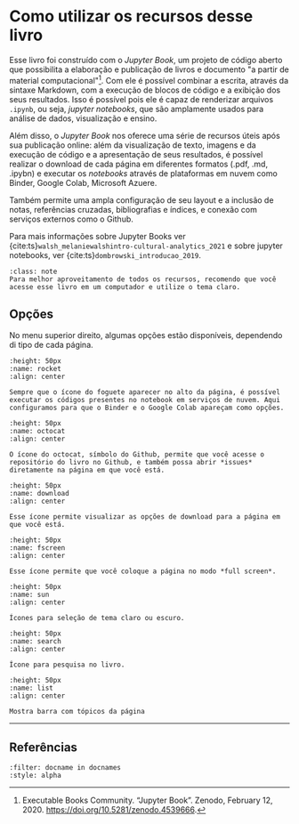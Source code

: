 # Como utilizar os recursos desse livro

Esse livro foi construído com o *Jupyter Book*, um projeto de código aberto que possibilita a elaboração e publicação de livros e documento "a partir de material computacional"[^1]. Com ele é possível combinar a escrita, através da sintaxe Markdown, com a execução de blocos de código e a exibição dos seus resultados. Isso é possível pois ele é capaz de renderizar arquivos `.ipynb`, ou seja, *jupyter notebooks*, que são amplamente usados para análise de dados, visualização e ensino.

Além disso, o *Jupyter Book* nos oferece uma série de recursos úteis após sua publicação online: além da visualização de texto, imagens e da execução de código e a apresentação de seus resultados, é possível realizar o download de cada página em diferentes formatos (.pdf, .md, .ipybn) e executar os *notebooks* através de plataformas em nuvem como Binder, Google Colab, Microsoft Azuere.

Também permite uma ampla configuração de seu layout e a inclusão de notas, referências cruzadas, bibliografias e índices,  e conexão com serviços externos como o Github.

Para mais informações sobre Jupyter Books ver {cite:ts}`walsh_melaniewalshintro-cultural-analytics_2021` e sobre jupyter notebooks, ver {cite:ts}`dombrowski_introducao_2019`.

[^1]: Executable Books Community. “Jupyter Book”. Zenodo, February 12, 2020. https://doi.org/10.5281/zenodo.4539666.

```{admonition} Nota
:class: note
Para melhor aproveitamento de todos os recursos, recomendo que você acesse esse livro em um computador e utilize o tema claro.
```

## Opções 

No menu superior direito, algumas opções estão disponíveis, dependendo di tipo de cada página.

```{figure} ./../assets/images/rocket.png
:height: 50px
:name: rocket
:align: center

Sempre que o ícone do foguete aparecer no alto da página, é possível executar os códigos presentes no notebook em serviços de nuvem. Aqui configuramos para que o Binder e o Google Colab apareçam como opções.
```

```{figure} ./../assets/images/octocat.png
:height: 50px
:name: octocat
:align: center

O ícone do octocat, símbolo do Github, permite que você acesse o repositório do livro no Github, e também possa abrir *issues* diretamente na página em que você está.
```

```{figure} ./../assets/images/download.png
:height: 50px
:name: download
:align: center

Esse ícone permite visualizar as opções de download para a página em que você está. 
```

```{figure} ./../assets/images/fscreen.png
:height: 50px
:name: fscreen
:align: center

Esse ícone permite que você coloque a página no modo *full screen*.
```

```{figure} ./../assets/images/sun.png
:height: 50px
:name: sun
:align: center

Ícones para seleção de tema claro ou escuro.
```

```{figure} ./../assets/images/search.png
:height: 50px
:name: search
:align: center

Ícone para pesquisa no livro.
```

```{figure} ./../assets/images/list.png
:height: 50px
:name: list
:align: center

Mostra barra com tópicos da página
```

---

## Referências

```{bibliography}
:filter: docname in docnames
:style: alpha
```
